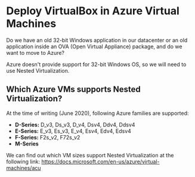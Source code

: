 # Deploy VirtualBox in Azure Virtual Machines

Do we have an old 32-bit Windows application in our datacenter or an old application inside an OVA (Open Virtual Appliance) package, and do we want to move to Azure?

Azure doesn't provide support for 32-bit Windows OS, so we will need to use Nested Virtualization.

## Which Azure VMs supports Nested Virtualization?

At the time of writing (June 2020), following Azure families are supported:

* **D-Series:** D_v3, Ds_v3, D_v4, Dsv4, Ddv4, Ddsv4
* **E-Series:** E_v3, Es_v3, E_v4, Esv4, Edv4, Edsv4
* **F-Series:** F2s_v2, F72s_v2
* **M-Series**

We can find out which VM sizes support Nested Virtualization at the following link: https://docs.microsoft.com/en-us/azure/virtual-machines/acu

